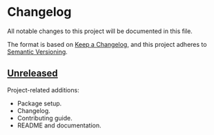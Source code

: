 # Changelog

All notable changes to this project will be documented in this file.

The format is based on [Keep a Changelog](https://keepachangelog.com/en/1.0.0/),
and this project adheres to [Semantic Versioning](https://semver.org/spec/v2.0.0.html).

## [Unreleased]

Project-related additions:

- Package setup.
- Changelog.
- Contributing guide.
- README and documentation.

[unreleased]: https://github.com/tartiflette/subscriptions-transport-ws-python/compare/0.5.0...HEAD
